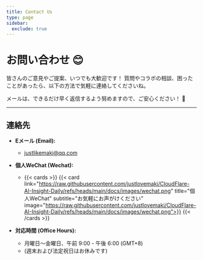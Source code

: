 ```yaml
---
title: Contact Us
type: page
sidebar:
  exclude: true
---
```

# お問い合わせ 😊

皆さんのご意見やご提案、いつでも大歓迎です！ 質問やコラボの相談、困ったことがあったら、以下の方法で気軽に連絡してくださいね。

メールは、できるだけ早く返信するよう努めますので、ご安心ください！ 📧

---

## **連絡先**

*   **Eメール (Email):**
    *   [justlikemaki@qq.com](mailto:justlikemaki@qq.com)

*   **個人WeChat (Wechat):**
    *   {{< cards >}}
        {{< card link="https://raw.githubusercontent.com/justlovemaki/CloudFlare-AI-Insight-Daily/refs/heads/main/docs/images/wechat.png" title="個人WeChat" subtitle="お気軽にお声がけください" image="https://raw.githubusercontent.com/justlovemaki/CloudFlare-AI-Insight-Daily/refs/heads/main/docs/images/wechat.png">}}
        {{< /cards >}}

*   **対応時間 (Office Hours):**
    *   月曜日～金曜日、午前 9:00 - 午後 6:00 (GMT+8)
    *   (週末および法定祝日はお休みです)